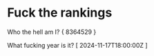 # Fuck the rankings

Who the hell am I?
{ 8364529 }

What fucking year is it?
[ 2024-11-17T18:00:00Z ]
